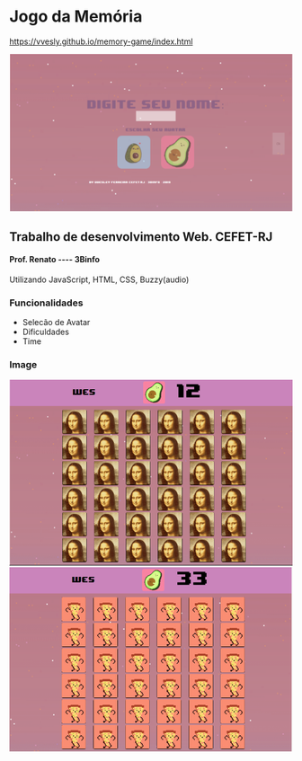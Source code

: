 # Jogo da Memória

https://vvesly.github.io/memory-game/index.html


![Alt text](./redme-content/Tela%20Inicial.png "Title")

## Trabalho de desenvolvimento Web. CEFET-RJ
#### Prof. Renato ---- 3Binfo

Utilizando JavaScript, HTML, CSS, Buzzy(audio)

### Funcionalidades

- Selecão de Avatar
- Dificuldades
- Time


### Image

![Alt text](./redme-content/monalisa.png "Title")
![Alt text](./redme-content/gif.png "Title")

